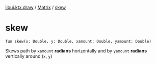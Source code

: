 [libui.ktx.draw](../README.md) / [Matrix](README.md) / [skew](skew.md)

# skew

`fun skew(x: Double, y: Double, xamount: Double, yamount: Double)`

Skews path by `xamount` **radians** horizontally and by `yamount` **radians** vertically around (`x`, `y`)

